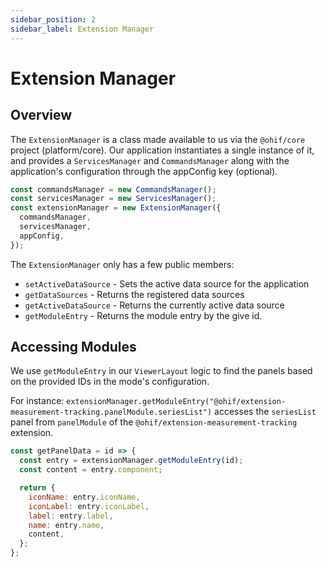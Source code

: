 ```yaml
---
sidebar_position: 2
sidebar_label: Extension Manager
---
```


# Extension Manager

## Overview

The `ExtensionManager` is a class made available to us via the `@ohif/core`
project (platform/core). Our application instantiates a single instance of it,
and provides a `ServicesManager` and `CommandsManager` along with the
application's configuration through the appConfig key (optional).

```js
const commandsManager = new CommandsManager();
const servicesManager = new ServicesManager();
const extensionManager = new ExtensionManager({
  commandsManager,
  servicesManager,
  appConfig,
});
```

The `ExtensionManager` only has a few public members:

- `setActiveDataSource` - Sets the active data source for the application
- `getDataSources` - Returns the registered data sources
- `getActiveDataSource` - Returns the currently active data source
- `getModuleEntry` - Returns the module entry by the give id.

## Accessing Modules

We use `getModuleEntry` in our `ViewerLayout` logic to find the panels based on
the provided IDs in the mode's configuration.

For instance:
`extensionManager.getModuleEntry("@ohif/extension-measurement-tracking.panelModule.seriesList")`
accesses the `seriesList` panel from `panelModule` of the
`@ohif/extension-measurement-tracking` extension.

```js
const getPanelData = id => {
  const entry = extensionManager.getModuleEntry(id);
  const content = entry.component;

  return {
    iconName: entry.iconName,
    iconLabel: entry.iconLabel,
    label: entry.label,
    name: entry.name,
    content,
  };
};
```
